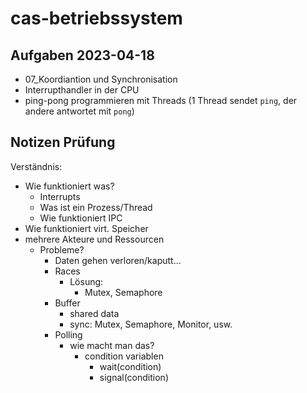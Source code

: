 # cas-betriebssystem

## Aufgaben 2023-04-18

- 07_Koordiantion und Synchronisation
- Interrupthandler in der CPU
- ping-pong programmieren mit Threads (1 Thread sendet `ping`, der andere antwortet mit `pong`)

## Notizen Prüfung

Verständnis:

- Wie funktioniert was?
  - Interrupts
  - Was ist ein Prozess/Thread
  - Wie funktioniert IPC
- Wie funktioniert virt. Speicher
- mehrere Akteure und Ressourcen
  - Probleme?
    - Daten gehen verloren/kaputt...
    - Races
      - Lösung:
        - Mutex, Semaphore
    - Buffer
      - shared data
      - sync: Mutex, Semaphore, Monitor, usw.
    - Polling
      - wie macht man das?
        - condition variablen
          - wait(condition)
          - signal(condition)
